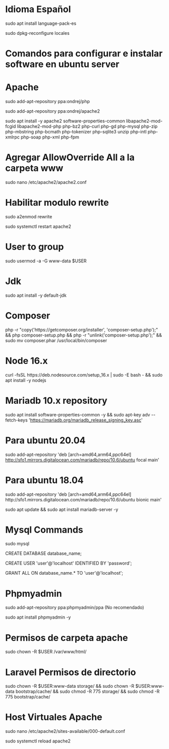 # Idioma Español

<p>sudo apt install language-pack-es</p>
<p>sudo dpkg-reconfigure locales</p>

# Comandos para configurar e instalar software en ubuntu server

# Apache
<p>sudo add-apt-repository ppa:ondrej/php</p>
<p>sudo add-apt-repository ppa:ondrej/apache2</p>
<p>sudo apt install -y apache2 software-properties-common libapache2-mod-fcgid libapache2-mod-php php-bz2 php-curl php-gd php-mysql php-zip php-mbstring php-bcmath php-tokenizer php-sqlite3 unzip php-intl php-xmlrpc php-soap php-xml php-fpm</p>


# Agregar AllowOverride All a la carpeta www
<p>sudo nano /etc/apache2/apache2.conf</p>

# Habilitar modulo rewrite
<p>sudo a2enmod rewrite</p>
<p>sudo systemctl restart apache2</p>

# User to group
<p>sudo usermod -a -G www-data $USER</p>



# Jdk
<p>sudo apt install -y default-jdk</p>

# Composer
<p>php -r "copy('https://getcomposer.org/installer', 'composer-setup.php');" && php composer-setup.php && php -r "unlink('composer-setup.php');" && sudo mv composer.phar /usr/local/bin/composer</p>


# Node 16.x

<p>curl -fsSL https://deb.nodesource.com/setup_16.x | sudo -E bash - && sudo apt install -y nodejs</p>


# Mariadb 10.x repository

sudo apt install software-properties-common -y && sudo apt-key adv --fetch-keys 'https://mariadb.org/mariadb_release_signing_key.asc'
# Para ubuntu 20.04

sudo add-apt-repository 'deb [arch=amd64,arm64,ppc64el] http://sfo1.mirrors.digitalocean.com/mariadb/repo/10.6/ubuntu focal main'
# Para ubuntu 18.04
<p>sudo add-apt-repository 'deb [arch=amd64,arm64,ppc64el] http://sfo1.mirrors.digitalocean.com/mariadb/repo/10.6/ubuntu bionic main'</p>
<p>sudo apt update && sudo apt install mariadb-server -y</p>

# Mysql Commands

<p>sudo mysql</p>
<p>CREATE DATABASE database_name;</p>
<p>CREATE USER 'user'@'localhost' IDENTIFIED BY 'password';</p>
<p>GRANT ALL ON database_name.* TO 'user'@'localhost';</p>

# Phpmyadmin

<p>sudo add-apt-repository ppa:phpmyadmin/ppa (No recomendado)</p>

sudo apt install phpmyadmin -y

# Permisos de carpeta apache 
<p>sudo chown -R $USER /var/www/html/</p>

# Laravel Permisos de directorio
<p>sudo chown -R $USER:www-data storage/ && sudo chown -R $USER:www-data bootstrap/cache/ && sudo chmod -R 775 storage/ && sudo chmod -R 775 bootstrap/cache/</p>

# Host Virtuales Apache

<p>sudo nano /etc/apache2/sites-available/000-default.conf</p>
<p>sudo systemctl reload apache2</p>
